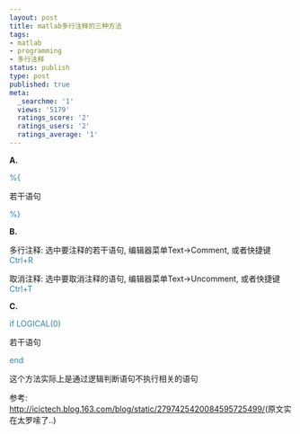 ```yaml
---
layout: post
title: matlab多行注释的三种方法
tags:
- matlab
- programming
- 多行注释
status: publish
type: post
published: true
meta:
  _searchme: '1'
  views: '5179'
  ratings_score: '2'
  ratings_users: '2'
  ratings_average: '1'
---
```

<strong>A.</strong>

<span style="color:#2c86a9;">%{</span>

若干语句

<span style="color:#2c86a9;">%}</span>

<strong>B.</strong>

多行注释: 选中要注释的若干语句, 编辑器菜单Text-&gt;Comment, 或者快捷键<span style="color:#2c86a9;">Ctrl+R</span>

取消注释: 选中要取消注释的语句, 编辑器菜单Text-&gt;Uncomment, 或者快捷键<span style="color:#2c86a9;">Ctrl+T</span>

<strong>C.</strong>

<span style="color:#2c86a9;">if LOGICAL(0)</span>

若干语句

<span style="color:#2c86a9;">end</span>

这个方法实际上是通过逻辑判断语句不执行相关的语句

参考: <a href="http://icictech.blog.163.com/blog/static/2797425420084595725499/" target="_blank">http://icictech.blog.163.com/blog/static/2797425420084595725499/</a>(原文实在太罗嗦了..)
